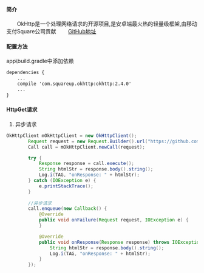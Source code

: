 #### 简介
　　OkHttp是一个处理网络请求的开源项目,是安卓端最火热的轻量级框架,由移动支付Square公司贡献
　　[GitHub地址][1]


#### 配置方法

app\build.gradle中添加依赖

``` xml
dependencies {
    ...
    compile 'com.squareup.okhttp:okhttp:2.4.0'
    ...
}
```

#### HttpGet请求

 1. 异步请求

``` java
OkHttpClient mOkHttpClient = new OkHttpClient();
        Request request = new Request.Builder().url("https://github.com/square/okhttp").build();
        Call call = mOkHttpClient.newCall(request);

        try {
            Response response = call.execute();
            String htmlStr = response.body().string();
            Log.i(TAG, "onResponse: " + htmlStr);
        } catch (IOException e) {
            e.printStackTrace();
        }
        
        //异步请求
        call.enqueue(new Callback() {
            @Override
            public void onFailure(Request request, IOException e) {
            }

            @Override
            public void onResponse(Response response) throws IOException {
                String htmlStr = response.body().string();
                Log.i(TAG, "onResponse: " + htmlStr);
            }
        });
```

























  [1]: https://github.com/square/okhttp